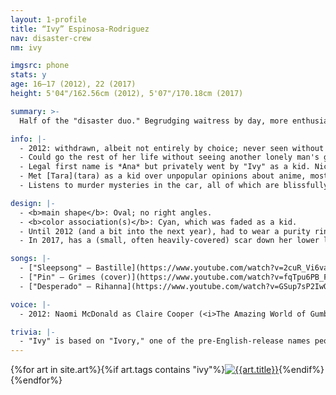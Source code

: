 ```yaml
---
layout: 1-profile
title: “Ivy” Espinosa-Rodriguez
nav: disaster-crew
nm: ivy

imgsrc: phone
stats: y
age: 16–17 (2012), 22 (2017)
height: 5'04"/162.56cm (2012), 5'07"/170.18cm (2017)

summary: >-
  Half of the "disaster duo." Begrudging waitress by day, more enthusiastic music-mixer by night, and responsible 24/7 for [Nico](nico)'s will to live.

info: |-
  - 2012: withdrawn, albeit not entirely by choice; never seen without trusted dog Buddy.<br/>2017: has taught herself how to be a functional human being, and really really *really* wants Nico to do the same. (He doesn't appreciate it much.)
  - Could go the rest of her life without seeing another lonely man's grimy apartment. Has always followed a social script and does not like deviation.
  - Legal first name is *Ana* but privately went by "Ivy" as a kid. Nico still uses the moniker and she thinks that's sweet.
  - Met [Tara](tara) as a kid over unpopular opinions about anime, most of which Ivy still remembers (despite herself).
  - Listens to murder mysteries in the car, all of which are blissfully easier to solve than Nico's neverending mental health crises.

design: |-
  - <b>main shape</b>: Oval; no right angles.
  - <b>color association(s)</b>: Cyan, which was faded as a kid.
  - Until 2012 (and a bit into the next year), had to wear a purity ring.
  - In 2017, has a (small, often heavily-covered) scar down her lower lip, and (less-covered, outside work) tattoos around her wrists and at the clavicle.

songs: |-
  - ["Sleepsong" – Bastille](https://www.youtube.com/watch?v=2cuR_Vi6vas) (2012)
  - ["Pin" – Grimes (cover)](https://www.youtube.com/watch?v=fqTpu6PB_Fg)
  - ["Desperado" – Rihanna](https://www.youtube.com/watch?v=GSup7sP2IwQ) (2014–5)

voice: |-
  - 2012: Naomi McDonald as Claire Cooper (<i>The Amazing World of Gumball</i>)

trivia: |-
  - "Ivy" is based on "Ivory," one of the pre-English-release names people gave the <i>Pokémon Black2/White2</i> [girl protag](https://bulbapedia.bulbagarden.net/wiki/Rosa). The original plant correlation ended up, ahem, *clinging*.
---
```

<div id="gallery">{%for art in site.art%}{%if art.tags contains "ivy"%}<a href="{%include url.html%}{{art.url}}"><img src="{%include url.html%}/assets/img/art/{{art.date|date:"%F"}}-tn{%if art.multi%}-{{page.nm}}{%endif%}.jpg" alt="{{art.title}}"/></a>{%endif%}{%endfor%}</div>